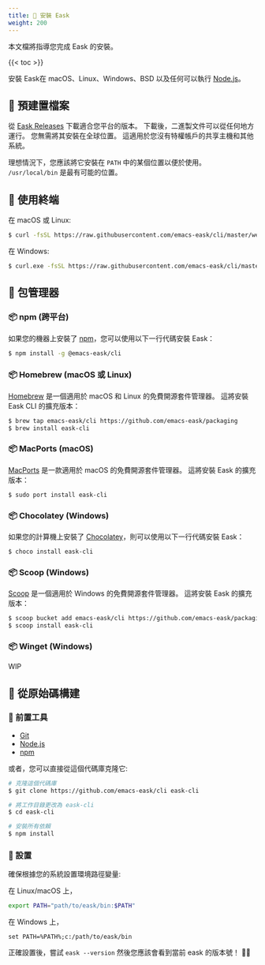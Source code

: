 ```yaml
---
title: 💾 安裝 Eask
weight: 200
---
```


本文檔將指導您完成 Eask 的安裝。

{{< toc >}}

安裝 Eask在 macOS、Linux、Windows、BSD 以及任何可以執行 [Node.js][]。

## 💾 預建置檔案

從 [Eask Releases](https://github.com/emacs-eask/cli/releases) 下載適合您平台的版本。
下載後，二進製文件可以從任何地方運行。 您無需將其安裝在全球位置。 這適用於您沒有特權帳戶的共享主機和其他系統。

理想情況下，您應該將它安裝在 `PATH` 中的某個位置以便於使用。 `/usr/local/bin` 是最有可能的位置。

## 💾 使用終端

在 macOS 或 Linux:

```sh
$ curl -fsSL https://raw.githubusercontent.com/emacs-eask/cli/master/webinstall/install.sh | sh
```

在 Windows:

```sh
$ curl.exe -fsSL https://raw.githubusercontent.com/emacs-eask/cli/master/webinstall/install.bat | cmd /Q
```

## 💾 包管理器

### 📦 npm (跨平台)

如果您的機器上安裝了 [npm](https://www.npmjs.com/)，您可以使用以下一行代碼安裝 Eask：

```sh
$ npm install -g @emacs-eask/cli
```

### 📦 Homebrew (macOS 或 Linux)

[Homebrew](https://brew.sh/) 是一個適用於 macOS 和 Linux 的免費開源套件管理器。
這將安裝 Eask CLI 的擴充版本：

```sh
$ brew tap emacs-eask/cli https://github.com/emacs-eask/packaging
$ brew install eask-cli
```

### 📦 MacPorts (macOS)

[MacPorts](https://www.macports.org/) 是一款適用於 macOS 的免費開源套件管理器。
這將安裝 Eask 的擴充版本：

```sh
$ sudo port install eask-cli
```

### 📦 Chocolatey (Windows)

如果您的計算機上安裝了 [Chocolatey](https://chocolatey.org/)，則可以使用以下一行代碼安裝 Eask：

```sh
$ choco install eask-cli
```

### 📦 Scoop (Windows)

[Scoop](https://scoop.sh/) 是一個適用於 Windows 的免費開源套件管理器。
這將安裝 Eask 的擴充版本：

```sh
$ scoop bucket add emacs-eask/cli https://github.com/emacs-eask/packaging
$ scoop install eask-cli
```

### 📦 Winget (Windows)

WIP

## 💾 從原始碼構建

### 🚩 前置工具

* [Git][]
* [Node.js][]
* [npm][]

或者，您可以直接從這個代碼庫克隆它:

```sh
# 克隆這個代碼庫
$ git clone https://github.com/emacs-eask/cli eask-cli

# 將工作目錄更改為 eask-cli
$ cd eask-cli

# 安裝所有依賴
$ npm install
```

### 🏡 設置

確保根據您的系統設置環境路徑變量:

在 Linux/macOS 上，

```sh
export PATH="path/to/eask/bin:$PATH"
```

在 Windows 上，

```batch
set PATH=%PATH%;c:/path/to/eask/bin
```

正確設置後，嘗試 `eask --version` 然後您應該會看到當前 eask 的版本號！ 🎉🎊

[Git]: https://git-scm.com/
[Node.js]: https://nodejs.org/en/
[npm]: https://www.npmjs.com/
